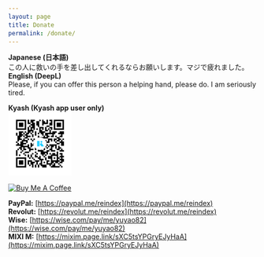 ```yaml
---
layout: page
title: Donate
permalink: /donate/
---
```


<b>Japanese (日本語)</b><br>
この人に救いの手を差し出してくれるならお願いします。マジで疲れました。<br>
<b>English (DeepL)</b><br>
Please, if you can offer this person a helping hand, please do. I am seriously tired.<br>

<b>Kyash (Kyash app user only)</b><br>
![Kyash](./img/kyash_qr.png)

<p><script type='text/javascript' src='https://storage.ko-fi.com/cdn/widget/Widget_2.js'></script><script type='text/javascript'>kofiwidget2.init('Coffee plzzzzzz!', '#3988c4', 'L3L3X5UOX');kofiwidget2.draw();</script>

<a href="https://www.buymeacoffee.com/reindex" target="_blank"><img src="https://www.buymeacoffee.com/assets/img/custom_images/orange_img.png" alt="Buy Me A Coffee" style="height: 41px !important;width: 174px !important;box-shadow: 0px 3px 2px 0px rgba(190, 190, 190, 0) !important;-webkit-box-shadow: 0px 3px 2px 0px rgba(190, 190, 190, 0) !important;" ></a></p>

<b>PayPal:</b> [https://paypal.me/reindex](https://paypal.me/reindex)<br>
<b>Revolut:</b>  [https://revolut.me/reindex](https://revolut.me/reindex)<br>
<b>Wise:</b>   [https://wise.com/pay/me/yuyao82](https://wise.com/pay/me/yuyao82)<br>
<b>MIXI M:</b> 
[https://mixim.page.link/sXC5tsYPGryEJyHaA](https://mixim.page.link/sXC5tsYPGryEJyHaA)<br>
